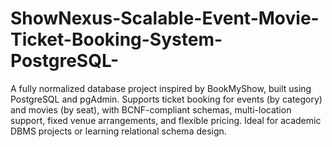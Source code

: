 # ShowNexus-Scalable-Event-Movie-Ticket-Booking-System-PostgreSQL-
A fully normalized database project inspired by BookMyShow, built using PostgreSQL and pgAdmin. Supports ticket booking for events (by category) and movies (by seat), with BCNF-compliant schemas, multi-location support, fixed venue arrangements, and flexible pricing. Ideal for academic DBMS projects or learning relational schema design.
